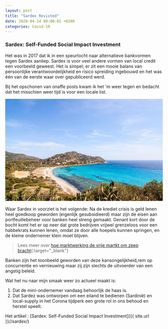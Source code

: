 ```yaml
---
layout: post
title: "Sardex Revisted"
date: 2020-04-24 00:00:01 +0100
categories: Covid-19
---
```


### Sardex: Self-Funded Social Impact Investment

Het was in 2017 dat ik in een speurtocht naar alternatieve bankvormen tegen Sardex aanliep. Sardex is voor veel andere vormen van local credit een voorbeeld geweest. Het is simpel; er zit een mooie balans van persoonlijke verantwoordelijkheid en risico spreiding ingebouwd en het was één van de eerste waar over gepubliceerd werd.

Bij het opschonen van onaffe posts kwam ik het 'm weer tegen en bedacht dat het misschien weer tijd is voor een locale list.

![sardegna](../assets/sardegna.jpg)

Waar Sardex in voorziet is het volgende: Na de krediet crisis is geld lenen heel goedkoop geworden (eigenlijk gesubsidieerd) maar zijn de eisen aan portfeuillebeheer voor banken heel streng gemaakt. Genant kort door de bocht komt het er op neer dat grote bedrijven vrijwel grenzeloos voor een habbekrats kunnen lenen, omdat ze door alle hoepels kunnen springen, en de kleine ondernemer klein moet blijven.

>Lees meer over [hoe marktwerking de vrije martkt om zeep bracht](https://www.theguardian.com/books/2017/apr/10/new-age-ayn-rand-conquered-trump-white-house-silicon-valley){:target="_blank"}

Banken zijn het toonbeeld geworden van deze kansongelijkheid,rem op concurrentie en vernieuwing maar zij zijn slechts de uitvoerder van een angstig beleid.

Wat het nu naar mijn smaak weer zo actueel maakt is:
1. Dat de mini-ondernemer vandaag behoorlijk de haas is.
2. Dat Sardez was ontworpen om een eiland te bedienen (Sardinië) en local-supply in het Corona tijdperk een grote rol in ons behoud en herstel speelt.

Het artikel : [Sardex: Self-Funded Social Impact Investment]({{ site.url }}//sardex/)
